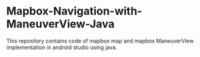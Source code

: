 # Mapbox-Navigation-with-ManeuverView-Java
This repository contains code of mapbox map and mapbox ManeuverView implementation in android studio using java.
